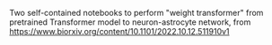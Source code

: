 Two self-contained notebooks to perform "weight transformer" from pretrained Transformer model to neuron-astrocyte network, from https://www.biorxiv.org/content/10.1101/2022.10.12.511910v1
